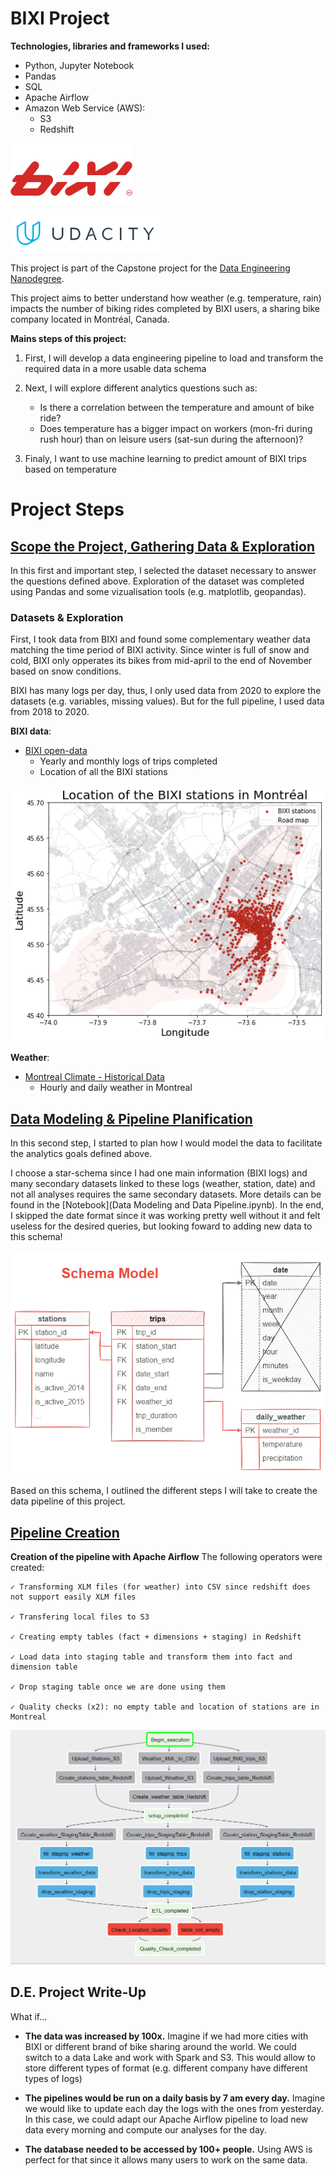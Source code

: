 # BIXI Project

**Technologies, libraries and frameworks I used:**

- Python, Jupyter Notebook
- Pandas
- SQL
- Apache Airflow
- Amazon Web Service (AWS):
	- S3
	- Redshift


![BIXI Logo](images/bixi_logo.png) 

![Udacity Logo](images/udacity_logo.png)

This project is part of the Capstone project for the [Data Engineering Nanodegree](https://www.udacity.com/course/data-engineer-nanodegree--nd027). 

This project aims to better understand how weather (e.g. temperature, rain) impacts the number of biking rides completed by BIXI users, a sharing bike company located in Montréal, Canada. 

**Mains steps of this project:**
1.  First, I will develop a data engineering pipeline to load and transform the required data in a more usable data schema

2. Next, I will explore different analytics questions such as:
	- Is there a correlation between the temperature and amount of bike ride?
	- Does temperature has a bigger impact on workers (mon-fri during rush hour) than on leisure users (sat-sun during the afternoon)?

3. Finaly, I want to use machine learning to predict amount of BIXI trips based on temperature 


# Project Steps

## [Scope the Project, Gathering Data & Exploration](DataExploration.ipynb)

In this first and important step, I selected the dataset necessary to answer the questions defined above. Exploration of the dataset was completed using Pandas and some vizualisation tools (e.g. matplotlib, geopandas). 

### Datasets & Exploration
First, I took data from BIXI and found some complementary weather data matching the time period of BIXI activity. Since winter is full of snow and cold, BIXI only opperates its bikes from mid-april to the end of November based on snow conditions.

BIXI has many logs per day, thus, I only used data from 2020 to explore the datasets (e.g. variables, missing values). But for the full pipeline, I used data from 2018 to 2020.

**BIXI data**:
- [BIXI open-data](https://bixi.com/fr/donnees-ouvertes)
	- Yearly and monthly logs of trips completed
	- Location of all the BIXI stations

![BIXI stations across Montreal](images/data_exploration_stations.png)

**Weather**:
- [Montreal Climate - Historical Data](https://climate.weather.gc.ca/historical_data/search_historic_data_e.html) 
	- Hourly and daily weather in Montreal
    
    
## [Data Modeling & Pipeline Planification](DataModelingAndDataPipeline.ipynb)

In this second step, I started to plan how I would model the data to facilitate the analytics goals defined above. 

I choose a star-schema since I had one main information (BIXI logs) and many secondary datasets linked to these logs (weather, station, date) and not all analyses requires the same secondary datasets. More details can be found in the [Notebook](Data Modeling and Data Pipeline.ipynb). In the end, I skipped the date format since it was working pretty well without it and felt useless for the desired queries, but looking foward to adding new data to this schema!

![Schema of Data Modeling](images/data_modeling.png)

Based on this schema, I outlined the different steps I will take to create the data pipeline of this project. 

## [Pipeline Creation](BIXI_pipeline.py)

**Creation of the pipeline with Apache Airflow**
The following operators were created: 

	✓ Transforming XLM files (for weather) into CSV since redshift does not support easily XLM files
	
	✓ Transfering local files to S3
	
	✓ Creating empty tables (fact + dimensions + staging) in Redshift

	✓ Load data into staging table and transform them into fact and dimension table

	✓ Drop staging table once we are done using them

	✓ Quality checks (x2): no empty table and location of stations are in Montreal

![Data Engineering Pipeline Schema](images/Pipeline.PNG)


## D.E. Project Write-Up

What if...

- **The data was increased by 100x.** Imagine if we had more cities with BIXI or different brand of bike sharing around the world. We could switch to a data Lake and work with Spark and S3. This would allow to store different types of format (e.g. different company have different types of logs)

- **The pipelines would be run on a daily basis by 7 am every day.** Imagine we would like to update each day the logs with the ones from yesterday. In this case, we could adapt our Apache Airflow pipeline to load new data every morning and compute our analyses for the day.

- **The database needed to be accessed by 100+ people.** Using AWS is perfect for that since it allows many users to work on the same data. 
